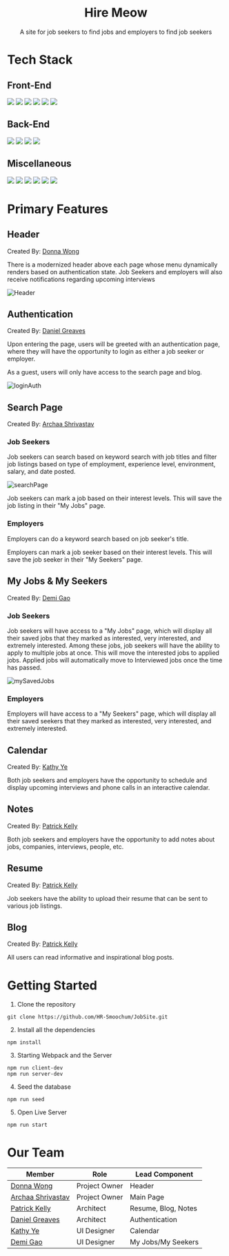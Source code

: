 <div align="center">
  <h1>Hire Meow</h1>
  <p>A site for job seekers to find jobs and employers to find job seekers</p>
</div>

# Tech Stack
## Front-End
<div>
  <img src="https://img.shields.io/badge/React-20232A?style=for-the-badge&logo=react&logoColor=61DAFB" />
  <img src="https://img.shields.io/static/v1?style=for-the-badge&message=React+Router&color=CA4245&logo=React+Router&logoColor=FFFFFF&label=">
  <img src='https://img.shields.io/badge/css3-%231572B6.svg?style=for-the-badge&logo=css3&logoColor=white' />
  <img src="https://img.shields.io/badge/Chakra--UI-319795?style=for-the-badge&logo=chakra-ui&logoColor=white" />
  <img src="https://img.shields.io/badge/Webpack-8DD6F9?style=for-the-badge&logo=Webpack&logoColor=white" />
  <img src="https://img.shields.io/badge/Babel-F9DC3E?style=for-the-badge&logo=babel&logoColor=white" />
</div>

## Back-End
<div>
  <img src="https://img.shields.io/badge/MongoDB-4EA94B?style=for-the-badge&logo=mongodb&logoColor=white" />
  <img src="https://img.shields.io/badge/Express.js-000000?style=for-the-badge&logo=express&logoColor=white" />
  <img src="https://img.shields.io/badge/Firebase-039BE5?style=for-the-badge&logo=Firebase&logoColor=white" />
  <img src="https://img.shields.io/badge/Node.js-339933?style=for-the-badge&logo=nodedotjs&logoColor=white" />
</div>

## Miscellaneous
<div>
  <img src='https://img.shields.io/badge/javascript-%23323330.svg?style=for-the-badge&logo=javascript&logoColor=%23F7DF1E' />
  <img src='https://img.shields.io/badge/html5-%23E34F26.svg?style=for-the-badge&logo=html5&logoColor=white' />
  <img src="https://img.shields.io/badge/eslint-3A33D1?style=for-the-badge&logo=eslint&logoColor=white" />
  <img src="https://img.shields.io/badge/Jira-0052CC?style=for-the-badge&logo=Jira&logoColor=white" />
  <img src="https://img.shields.io/badge/Figma-F24E1E?style=for-the-badge&logo=figma&logoColor=white" />
  <img src="https://img.shields.io/badge/Canva-%2300C4CC.svg?&style=for-the-badge&logo=Canva&logoColor=white" />
</div>

# Primary Features
## Header

Created By: [Donna Wong](https://github.com/donnatopia)

There is a modernized header above each page whose menu dynamically renders based on authentication state. Job Seekers and employers will also receive notifications regarding upcoming interviews

![Header](https://user-images.githubusercontent.com/116592476/225770315-fb851e27-416e-4672-ace4-bf1109e93522.gif)

## Authentication
Created By: [Daniel Greaves](https://github.com/dgreaves18)

Upon entering the page, users will be greeted with an authentication page, where they will have the opportunity to login as either a job seeker or employer.

As a guest, users will only have access to the search page and blog.

![loginAuth](https://user-images.githubusercontent.com/115492619/224514549-843be203-4ab6-4e38-bc58-b79b9da01e55.gif)

## Search Page
Created By: [Archaa Shrivastav](https://github.com/avinashi10)

  ### Job Seekers
  Job seekers can search based on keyword search with job titles and filter job listings based on type of employment, experience level, environment, salary, and date posted.
  
![searchPage](https://user-images.githubusercontent.com/115492619/225764005-bafc4efa-5935-4f1c-843a-359eac419329.gif)

  Job seekers can mark a job based on their interest levels. This will save the job listing in their "My Jobs" page.
  
  ### Employers
  Employers can do a keyword search based on job seeker's title.
  
  Employers can mark a job seeker based on their interest levels. This will save the job seeker in their "My Seekers" page.
  
## My Jobs & My Seekers
Created By: [Demi Gao](https://github.com/demiko55)

  ### Job Seekers
  Job seekers will have access to a "My Jobs" page, which will display all their saved jobs that they marked as interested, very interested, and extremely interested. Among these jobs, job seekers will have the ability to apply to multiple jobs at once. This will move the interested jobs to applied jobs. Applied jobs will automatically move to Interviewed jobs once the time has passed.

![mySavedJobs](https://user-images.githubusercontent.com/116925220/224516671-f820293c-fa7f-4e4c-ba20-fa3602de978e.gif)
  
  ### Employers
  Employers will have access to a "My Seekers" page, which will display all their saved seekers that they marked as interested, very interested, and extremely interested.
  
## Calendar
Created By: [Kathy Ye](https://github.com/kathyye15)

Both job seekers and employers have the opportunity to schedule and display upcoming interviews and phone calls in an interactive calendar.

## Notes
Created By: [Patrick Kelly](https://github.com/Patrick-Kelly-1330)

Both job seekers and employers have the opportunity to add notes about jobs, companies, interviews, people, etc.

## Resume
Created By: [Patrick Kelly](https://github.com/Patrick-Kelly-1330)

Job seekers have the ability to upload their resume that can be sent to various job listings.

## Blog
Created By: [Patrick Kelly](https://github.com/Patrick-Kelly-1330)

All users can read informative and inspirational blog posts.

# Getting Started
1. Clone the repository
```
git clone https://github.com/HR-Smoochum/JobSite.git
```
2. Install all the dependencies
```
npm install
```
3. Starting Webpack and the Server
```
npm run client-dev
npm run server-dev
```
4. Seed the database
```
npm run seed
```
5. Open Live Server
```
npm run start
```

# Our Team
| Member | Role | Lead Component |
| --- | --- | --- |
| [Donna Wong](https://github.com/donnatopia) | Project Owner | Header |
| [Archaa Shrivastav](https://github.com/avinashi10) | Project Owner | Main Page |
| [Patrick Kelly](https://github.com/Patrick-Kelly-1330) | Architect | Resume, Blog, Notes |
| [Daniel Greaves](https://github.com/dgreaves18) | Architect | Authentication
| [Kathy Ye](https://github.com/kathyye15)| UI Designer | Calendar |
| [Demi Gao](https://github.com/demiko55) | UI Designer | My Jobs/My Seekers |
